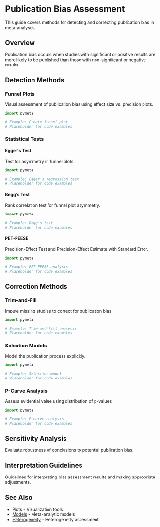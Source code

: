 # Publication Bias Assessment

This guide covers methods for detecting and correcting publication bias in meta-analyses.

## Overview

Publication bias occurs when studies with significant or positive results are more likely to be published than those with non-significant or negative results.

## Detection Methods

### Funnel Plots

Visual assessment of publication bias using effect size vs. precision plots.

```python
import pymeta

# Example: Create funnel plot
# Placeholder for code examples
```

### Statistical Tests

#### Egger's Test

Test for asymmetry in funnel plots.

```python
import pymeta

# Example: Egger's regression test
# Placeholder for code examples
```

#### Begg's Test

Rank correlation test for funnel plot asymmetry.

```python
import pymeta

# Example: Begg's test
# Placeholder for code examples
```

#### PET-PEESE

Precision-Effect Test and Precision-Effect Estimate with Standard Error.

```python
import pymeta

# Example: PET-PEESE analysis
# Placeholder for code examples
```

## Correction Methods

### Trim-and-Fill

Impute missing studies to correct for publication bias.

```python
import pymeta

# Example: Trim-and-fill analysis
# Placeholder for code examples
```

### Selection Models

Model the publication process explicitly.

```python
import pymeta

# Example: Selection model
# Placeholder for code examples
```

### P-Curve Analysis

Assess evidential value using distribution of p-values.

```python
import pymeta

# Example: P-curve analysis
# Placeholder for code examples
```

## Sensitivity Analysis

Evaluate robustness of conclusions to potential publication bias.

## Interpretation Guidelines

Guidelines for interpreting bias assessment results and making appropriate adjustments.

## See Also

- [Plots](plots.md) - Visualization tools
- [Models](models.md) - Meta-analytic models
- [Heterogeneity](heterogeneity.md) - Heterogeneity assessment